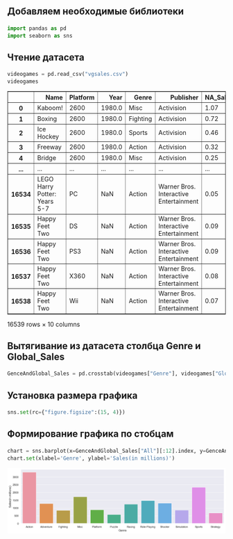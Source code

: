## Добавляем необходимые библиотеки


```python
import pandas as pd
import seaborn as sns
```

## Чтение датасета


```python
videogames = pd.read_csv("vgsales.csv")
videogames
```




<div>
<table border="1" class="dataframe">
  <thead>
    <tr style="text-align: right;">
      <th></th>
      <th>Name</th>
      <th>Platform</th>
      <th>Year</th>
      <th>Genre</th>
      <th>Publisher</th>
      <th>NA_Sales</th>
      <th>EU_Sales</th>
      <th>JP_Sales</th>
      <th>Other_Sales</th>
      <th>Global_Sales</th>
    </tr>
  </thead>
  <tbody>
    <tr>
      <th>0</th>
      <td>Kaboom!</td>
      <td>2600</td>
      <td>1980.0</td>
      <td>Misc</td>
      <td>Activision</td>
      <td>1.07</td>
      <td>0.07</td>
      <td>0.0</td>
      <td>0.01</td>
      <td>1.15</td>
    </tr>
    <tr>
      <th>1</th>
      <td>Boxing</td>
      <td>2600</td>
      <td>1980.0</td>
      <td>Fighting</td>
      <td>Activision</td>
      <td>0.72</td>
      <td>0.04</td>
      <td>0.0</td>
      <td>0.01</td>
      <td>0.77</td>
    </tr>
    <tr>
      <th>2</th>
      <td>Ice Hockey</td>
      <td>2600</td>
      <td>1980.0</td>
      <td>Sports</td>
      <td>Activision</td>
      <td>0.46</td>
      <td>0.03</td>
      <td>0.0</td>
      <td>0.01</td>
      <td>0.49</td>
    </tr>
    <tr>
      <th>3</th>
      <td>Freeway</td>
      <td>2600</td>
      <td>1980.0</td>
      <td>Action</td>
      <td>Activision</td>
      <td>0.32</td>
      <td>0.02</td>
      <td>0.0</td>
      <td>0.00</td>
      <td>0.34</td>
    </tr>
    <tr>
      <th>4</th>
      <td>Bridge</td>
      <td>2600</td>
      <td>1980.0</td>
      <td>Misc</td>
      <td>Activision</td>
      <td>0.25</td>
      <td>0.02</td>
      <td>0.0</td>
      <td>0.00</td>
      <td>0.27</td>
    </tr>
    <tr>
      <th>...</th>
      <td>...</td>
      <td>...</td>
      <td>...</td>
      <td>...</td>
      <td>...</td>
      <td>...</td>
      <td>...</td>
      <td>...</td>
      <td>...</td>
      <td>...</td>
    </tr>
    <tr>
      <th>16534</th>
      <td>LEGO Harry Potter: Years 5-7</td>
      <td>PC</td>
      <td>NaN</td>
      <td>Action</td>
      <td>Warner Bros. Interactive Entertainment</td>
      <td>0.05</td>
      <td>0.14</td>
      <td>0.0</td>
      <td>0.03</td>
      <td>0.22</td>
    </tr>
    <tr>
      <th>16535</th>
      <td>Happy Feet Two</td>
      <td>DS</td>
      <td>NaN</td>
      <td>Action</td>
      <td>Warner Bros. Interactive Entertainment</td>
      <td>0.09</td>
      <td>0.02</td>
      <td>0.0</td>
      <td>0.01</td>
      <td>0.12</td>
    </tr>
    <tr>
      <th>16536</th>
      <td>Happy Feet Two</td>
      <td>PS3</td>
      <td>NaN</td>
      <td>Action</td>
      <td>Warner Bros. Interactive Entertainment</td>
      <td>0.09</td>
      <td>0.01</td>
      <td>0.0</td>
      <td>0.01</td>
      <td>0.10</td>
    </tr>
    <tr>
      <th>16537</th>
      <td>Happy Feet Two</td>
      <td>X360</td>
      <td>NaN</td>
      <td>Action</td>
      <td>Warner Bros. Interactive Entertainment</td>
      <td>0.08</td>
      <td>0.01</td>
      <td>0.0</td>
      <td>0.01</td>
      <td>0.10</td>
    </tr>
    <tr>
      <th>16538</th>
      <td>Happy Feet Two</td>
      <td>Wii</td>
      <td>NaN</td>
      <td>Action</td>
      <td>Warner Bros. Interactive Entertainment</td>
      <td>0.07</td>
      <td>0.01</td>
      <td>0.0</td>
      <td>0.01</td>
      <td>0.09</td>
    </tr>
  </tbody>
</table>
<p>16539 rows × 10 columns</p>
</div>



## Вытягивание из датасета столбца Genre и Global_Sales


```python
GenceAndGlobal_Sales = pd.crosstab(videogames["Genre"], videogames["Global_Sales"], margins=True)
```

## Установка размера графика


```python
sns.set(rc={"figure.figsize":(15, 4)})
```

## Формирование графика по стобцам


```python
chart = sns.barplot(x=GenceAndGlobal_Sales["All"][:12].index, y=GenceAndGlobal_Sales["All"][:12])
chart.set(xlabel='Genre', ylabel='Sales(in millions)')
```








    
![png](GamesSales_files/GamesSales_9_1.png)
    



```python

```
